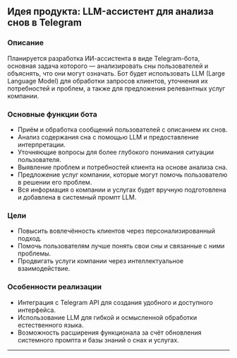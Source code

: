 ## Идея продукта: LLM-ассистент для анализа снов в Telegram

### Описание

Планируется разработка ИИ-ассистента в виде Telegram-бота, основная задача которого — анализировать сны пользователей и объяснять, что они могут означать. Бот будет использовать LLM (Large Language Model) для обработки запросов клиентов, уточнения их потребностей и проблем, а также для предложения релевантных услуг компании.

### Основные функции бота

- Приём и обработка сообщений пользователей с описанием их снов.
- Анализ содержания сна с помощью LLM и предоставление интерпретации.
- Уточняющие вопросы для более глубокого понимания ситуации пользователя.
- Выявление проблем и потребностей клиента на основе анализа сна.
- Предложение услуг компании, которые могут помочь пользователю в решении его проблем.
- Вся информация о компании и услугах будет вручную подготовлена и добавлена в системный промпт LLM.

### Цели

- Повысить вовлечённость клиентов через персонализированный подход.
- Помочь пользователям лучше понять свои сны и связанные с ними проблемы.
- Продвигать услуги компании через интеллектуальное взаимодействие.

### Особенности реализации

- Интеграция с Telegram API для создания удобного и доступного интерфейса.
- Использование LLM для гибкой и осмысленной обработки естественного языка.
- Возможность расширения функционала за счёт обновления системного промпта и базы знаний о снах и услугах.

---

